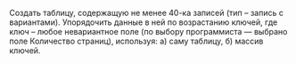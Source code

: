 Создать таблицу, содержащую не менее 40-ка записей (тип – запись с
вариантами). Упорядочить данные в ней по возрастанию ключей, где ключ – любое
невариантное поле (по выбору программиста — выбрано поле Количество страниц),
используя: а) саму таблицу, б) массив ключей.

